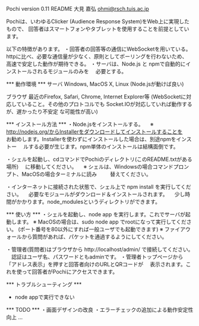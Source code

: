 ﻿Pochi version 0.11 README
					大見 嘉弘 <ohmi@rsch.tuis.ac.jp>

Pochiは、いわゆるClicker (Audience Response System)をWeb上に実現したもので、
回答者はスマートフォンやタブレットを使用することを前提としています。

以下の特徴があります。
・回答者の回答等の通信にWebSocketを用いている。
  httpに比べ、必要な通信量が少なく、原則としてポーリングを行わないため、
  高速で安定した動作が期待できる。
・サーバは、Node.js と npmで自動的にインストールされるモジュールのみを
　必要とする。

*** 動作環境 ***
サーバ
	Windows, MacOS X, Linux (Node.jsが動けば良い)

ブラウザ
	最近のFirefox, Safari, Chrome, Internet Explorer等
	(WebSocketに対応していること。その他のプロトコルでも
	 Socket.IOが対応していれば動作するが、遅かったり不安定
	 な可能性が高い)


*** インストール方法 ***
・Node.jsをインストールする。
　※ http://nodejs.org/からInstallerをダウンロードしてインストールすることを
　お勧めします。Installerを使わずにインストールした場合は、別途npmをインストー
　ルする必要が生じます。npm単体のインストールは結構面倒です。

・シェルを起動し、cdコマンドでPochiのディレクトリ(このREADME.txtがある場所)
　に移動してください。
　※ シェルは、Windowsの場合コマンドプロンプト、MacOSの場合ターミナルに読み
　　 替えてください。

・インターネットに接続された状態で、シェル上で npm install を実行してください。
　必要なモジュールがダウンロード＆インストールされます。
　少し時間がかかります。node_modulesというディレクトリができます。

*** 使い方 ***
・シェルを起動し、node app を実行します。これでサーバが起動します。
  ※ MacOSの場合は、sudo node app でrootになって実行してください。
    (ポート番号を80以外にすれば一般ユーザでも起動できます)
  ※ ファイアウォールから質問があれば、パケットを通過するようにしてください。

・管理者(質問者)はブラウザから http://localhost/admin/ で接続してください。
　認証はユーザ名、パスワードともadminです。
・管理者トップページから「アドレス表示」を押すと回答者向けのURLとQRコードが
　表示されます。これを使って回答者がPochiにアクセスできます。

*** トラブルシューティング ***

* node appで実行できない


*** TODO ***
・画面デザインの改良
・エラーチェックの追加による動作安定性向上
…
